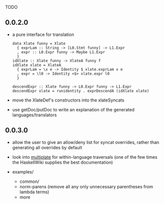 TODO

## 0.0.2.0

* a pure interface for translation
  ```
  data Xlate funny = Xlate
    { exprLam :: String -> [L0.Stmt funny] -> L1.Expr
    , expr :: L0.Expr funny -> Maybe L1.Expr
    }
  idXlate :: Xlate funny -> XlateA funny f
  idXlate xlate = XlateA
    { exprLam = \x e -> Identity $ xlate.exprLam x e
    , expr = \l0 -> Identity <$> xlate.expr l0
    }

  descendExpr :: Xlate funny -> L0.Expr funny -> L1.Expr
  descendExpr xlate = runidentity . exprDescendA (idXlate xlate)
  ```

* move the XlateDef's constructors into the xlateSyncats

* use getDoc/putDoc to write an explanation of the generated languages/translators

## 0.0.3.0

* allow the user to give an allow/deny list for syncat overrides, rather than generating all overrides by default

* look into [multiplate](https://wiki.haskell.org/Multiplate) for within-language traversals
  (one of the few times the HaskellWiki supplies the best documentation)

* examples/
  * common/
  * norm-parens (remove all any only unnecessary parentheses from lambda terms)
  * more

